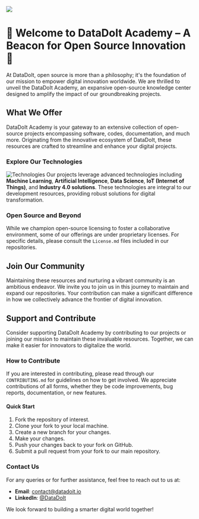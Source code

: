 <img src="https://media.licdn.com/dms/image/D4D0BAQGmAsYAJ-k0Vg/company-logo_200_200/0/1714331528044/lakadimia_logo?e=1722470400&v=beta&t=O_oHiLmc45Q8UeY53ga7j9q9VuBFOsolTf0BgH_zFsc" />

# 🚀 Welcome to DataDoIt Academy – A Beacon for Open Source Innovation 🚀

At DataDoIt, open source is more than a philosophy; it's the foundation of our mission to empower digital innovation worldwide. We are thrilled to unveil the DataDoIt Academy, an expansive open-source knowledge center designed to amplify the impact of our groundbreaking projects.

## What We Offer

DataDoIt Academy is your gateway to an extensive collection of open-source projects encompassing software, codes, documentation, and much more. Originating from the innovative ecosystem of DataDoIt, these resources are crafted to streamline and enhance your digital projects.

### Explore Our Technologies

![Technologies](https://data-doit.com/wp-content/uploads/2022/12/Data-Science-ML-DL-e1672355604407-1024x690.png)
Our projects leverage advanced technologies including **Machine Learning**, **Artificial Intelligence**, **Data Science**, **IoT (Internet of Things)**, and **Industry 4.0 solutions**. These technologies are integral to our development resources, providing robust solutions for digital transformation.

### Open Source and Beyond

While we champion open-source licensing to foster a collaborative environment, some of our offerings are under proprietary licenses. For specific details, please consult the `License.md` files included in our repositories.

## Join Our Community

Maintaining these resources and nurturing a vibrant community is an ambitious endeavor. We invite you to join us in this journey to maintain and expand our repositories. Your contribution can make a significant difference in how we collectively advance the frontier of digital innovation.

## Support and Contribute

Consider supporting DataDoIt Academy by contributing to our projects or joining our mission to maintain these invaluable resources. Together, we can make it easier for innovators to digitalize the world.

### How to Contribute

If you are interested in contributing, please read through our `CONTRIBUTING.md` for guidelines on how to get involved. We appreciate contributions of all forms, whether they be code improvements, bug reports, documentation, or new features.

#### Quick Start

1. Fork the repository of interest.
2. Clone your fork to your local machine.
3. Create a new branch for your changes.
4. Make your changes.
5. Push your changes back to your fork on GitHub.
6. Submit a pull request from your fork to our main repository.

### Contact Us

For any queries or for further assistance, feel free to reach out to us at:
- **Email**: [contact@datadoit.io](mailto:contact@datadoit.io)
- **LinkedIn**: [@DataDoIt](https://www.linkedin.com/company/datadoit-academy)

We look forward to building a smarter digital world together!
